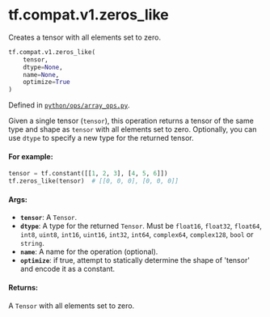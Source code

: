 <div itemscope itemtype="http://developers.google.com/ReferenceObject">
<meta itemprop="name" content="tf.compat.v1.zeros_like" />
<meta itemprop="path" content="Stable" />
</div>

# tf.compat.v1.zeros_like

Creates a tensor with all elements set to zero.

``` python
tf.compat.v1.zeros_like(
    tensor,
    dtype=None,
    name=None,
    optimize=True
)
```



Defined in [`python/ops/array_ops.py`](/code/stable/tensorflow/python/ops/array_ops.py).

<!-- Placeholder for "Used in" -->

Given a single tensor (`tensor`), this operation returns a tensor of the
same type and shape as `tensor` with all elements set to zero. Optionally,
you can use `dtype` to specify a new type for the returned tensor.

#### For example:



```python
tensor = tf.constant([[1, 2, 3], [4, 5, 6]])
tf.zeros_like(tensor)  # [[0, 0, 0], [0, 0, 0]]
```

#### Args:


* <b>`tensor`</b>: A `Tensor`.
* <b>`dtype`</b>: A type for the returned `Tensor`. Must be `float16`, `float32`,
  `float64`, `int8`, `uint8`, `int16`, `uint16`, `int32`, `int64`,
  `complex64`, `complex128`, `bool` or `string`.
* <b>`name`</b>: A name for the operation (optional).
* <b>`optimize`</b>: if true, attempt to statically determine the shape of 'tensor' and
  encode it as a constant.


#### Returns:

A `Tensor` with all elements set to zero.

